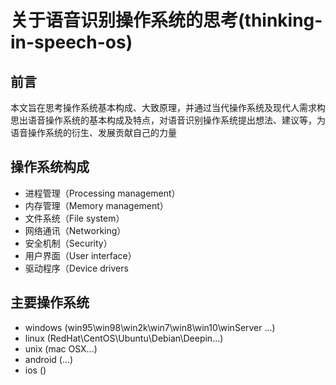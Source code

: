 # 关于语音识别操作系统的思考(thinking-in-speech-os)
## 前言
本文旨在思考操作系统基本构成、大致原理，并通过当代操作系统及现代人需求构思出语音操作系统的基本构成及特点，对语音识别操作系统提出想法、建议等，为语音操作系统的衍生、发展贡献自己的力量

## 操作系统构成

  - 进程管理（Processing management）
  - 内存管理（Memory management）
  - 文件系统（File system）
  - 网络通讯（Networking）
  - 安全机制（Security）
  - 用户界面（User interface）
  - 驱动程序（Device drivers
  
## 主要操作系统

- windows  (win95\win98\win2k\win7\win8\win10\winServer ...)
- linux  (RedHat\CentOS\Ubuntu\Debian\Deepin...)
- unix (mac OSX...)
- android (...)
- ios ()
